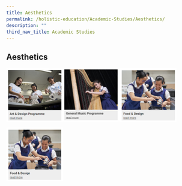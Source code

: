 ```yaml
---
title: Aesthetics
permalink: /holistic-education/Academic-Studies/Aesthetics/
description: ""
third_nav_title: Academic Studies
---
```

## Aesthetics

<p><a href="https://www.ezhishi.net/CKPSebook2022/">
<img style="width:30%" align=left src="/images/aes1.jpg">
</a></p>

<p><a href="https://www.ezhishi.net/CKPSebook2022/">
<img style="width:30%" align=left src="/images/aes2.jpg">
</a></p>

<p><a href="https://www.ezhishi.net/CKPSebook2022/">
<img style="width:30%" align=left src="/images/aes3.jpg">
</a></p>
<br clear=left>

<p><a href="https://www.ezhishi.net/CKPSebook2022/">
<img style="width:30%" align=left src="/images/aes3.jpg">
</a></p>
<br clear=left>